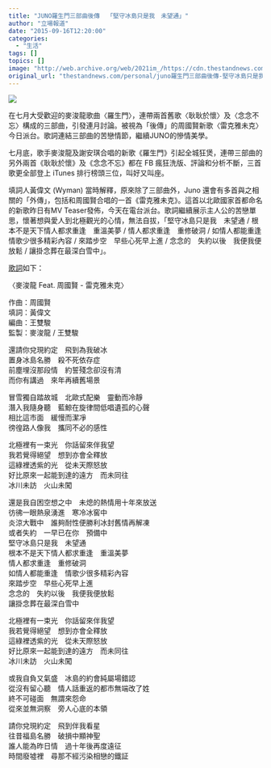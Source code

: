 ```yaml
---
title: "JUNO羅生門三部曲後傳  「堅守冰島只是我　未望通」"
author: "立場報道"
date: "2015-09-16T12:20:00"
categories:
  - "生活"
tags: []
topics: []
image: "http://web.archive.org/web/2021im_/https://cdn.thestandnews.com/media/photos/cache/juno-06_au6DF_1200x0.png"
original_url: "thestandnews.com/personal/juno羅生門三部曲後傳-堅守冰島只是我-未望通"
---
```

![](http://web.archive.org/web/2021im_/https://cdn.thestandnews.com/media/photos/cache/juno-06_au6DF_1200x0.png)

在七月大受歡迎的麥浚龍歌曲〈羅生門〉，連帶兩首舊歌〈耿耿於懷〉及〈念念不忘〉構成的三部曲，引發連月討論。被視為「後傳」的周國賢新歌〈雷克雅未克〉今日派台。歌詞連結三部曲的苦戀情節，繼續JUNO的慘情美學。

七月底，歌手麥浚龍及謝安琪合唱的新歌《羅生門》引起全城狂煲，連帶三部曲的另外兩首《耿耿於懷》及《念念不忘》都在 FB 瘋狂洗版、評論和分析不斷，三首歌更全部登上 iTunes 排行榜頭三位，叫好又叫座。

填詞人黃偉文 (Wyman) 當時解釋，原來除了三部曲外，Juno 還會有多首與之相關的「外傳」，包括和周國賢合唱的一首《雷克雅未克》。這首以北歐國家首都命名的新歌昨日有MV Teaser發佈，今天在電台派台。歌詞繼續展示主人公的苦戀單思，懷著想與愛人到北極觀光的心情，無法自拔，「堅守冰島只是我　未望通 / 根本不是天下情人都求重逢　重溫美夢 / 情人都求重逢　重修破洞 / 如情人都能重逢　情歌少很多精彩內容 / 來踏步空　早些心死早上進 / 念念的　失約以後　我便我便放鬆 / 讓掛念葬在最深白雪中」。

[歌詞](http://web.archive.org/web/20210629024034/http://www.my903.com/my903/903music/detail.jsp?newsid=5144&category=12_13_14_15_16&index=0)如下：

〈麥浚龍 Feat. 周國賢 - 雷克雅未克〉

作曲：周國賢  
填詞：黃偉文  
編曲：王雙駿  
監製：麥浚龍 / 王雙駿  
  
還請你兌現約定　飛到為我破冰  
置身冰島名勝　殺不死依存症  
前塵埋沒那段情　約誓殘念卻沒有清  
而你有講過　來年再續舊場景  
  
冒雪獨自踏故城　北歐式配樂　靈動而冷靜  
潛入我隨身聽　藍鯨在旋律間低唱遺孤的心聲  
相比這市面　緩慢而潔凈  
徬徨路人像我　攜同不必的感性  
  
北極裡有一束光　你話留來伴我望  
我若覺得絕望　想到亦會全釋放  
這綠裡透紫的光　從未天際怒放  
好比原來一起能到達的遠方　而未同往  
冰川未訪　火山未闖  
  
還是我自困空想之中　未熄的熱情用十年來放送  
彷彿一眼熱泉湧進　寒冷冰窖中  
炎涼大戰中　誰夠耐性便勝利冰封舊情再解凍  
或者失約　一早已在你　預備中  
堅守冰島只是我　未望通  
根本不是天下情人都求重逢　重溫美夢  
情人都求重逢　重修破洞  
如情人都能重逢　情歌少很多精彩內容  
來踏步空　早些心死早上進  
念念的　失約以後　我便我便放鬆  
讓掛念葬在最深白雪中  
  
北極裡有一束光　你話留來伴我望  
我若覺得絕望　想到亦會全釋放  
這綠裡透紫的光　從未天際怒放  
好比原來一起能到達的遠方　而未同往  
冰川未訪　火山未闖  
  
或我自負又氣盛　冰島的約會純屬場錯認  
從沒有留心聽　情人話重返的都市無端改了姓  
終不可碰面　無謂來怨命  
從來並無洞察　旁人心底的本領  
  
請你兌現約定　飛到伴我看星  
往昔福島名勝　破損中顯神聖  
誰人能為昨日情　過十年後再度遠征  
時間廢墟裡　尋那不經污染相戀的鐵証